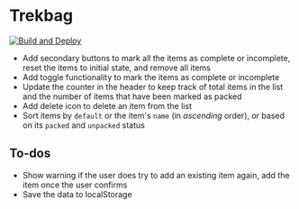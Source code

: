 # Trekbag

[![Build and Deploy](https://github.com/anmolshah80/trekbag/actions/workflows/deploy_production.yml/badge.svg)](https://github.com/anmolshah80/trekbag/actions/workflows/deploy_production.yml)

- Add secondary buttons to mark all the items as complete or incomplete, reset the items to initial state, and remove all items
- Add toggle functionality to mark the items as complete or incomplete
- Update the counter in the header to keep track of total items in the list and the number of items that have been marked as packed
- Add delete icon to delete an item from the list
- Sort items by `default` or the item's `name` (in _ascending_ order), or based on its `packed` and `unpacked` status

## To-dos

- Show warning if the user does try to add an existing item again, add the item once the user confirms
- Save the data to localStorage
